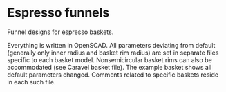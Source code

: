 # Espresso funnels
Funnel designs for espresso baskets.

Everything is written in OpenSCAD.
All parameters deviating from default (generally only inner radius and basket rim radius) are set in separate files specific to each basket model.
Nonsemicircular basket rims can also be accommodated (see Caravel basket file).
The example basket shows all default parameters changed.
Comments related to specific baskets reside in each such file.
